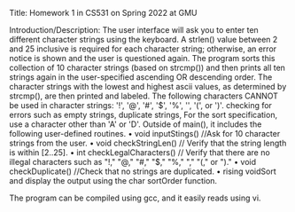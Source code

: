 Title: Homework 1 in CS531 on Spring 2022 at GMU

 Introduction/Description:
The user interface will ask you to enter ten different character strings using the keyboard. A strlen() value between 2 and 25 inclusive is required for each character string; otherwise, an error notice is shown and the user is questioned again. The program sorts this collection of 10 character strings (based on strcmp()) and then prints all ten strings again in the user-specified ascending OR descending order. The character strings with the lowest and highest ascii values, as determined by strcmp(), are then printed and labeled. The following characters CANNOT be used in character strings: '!', '@', '#', '$', '%', '', '(', or ')'.
checking for errors such as empty strings, duplicate strings, For the sort specification, use a character other than 'A' or 'D'.
Outside of main(), it includes the following user-defined routines.
• void inputStings() //Ask for 10 character strings from the user. 
• void checkStringLen() // Verify that the string length is within [2..25].
• int checkLegalCharacters() // Verify that there are no illegal characters such as "!," "@," "#," "$," "%," "," "(," or ")."
• void checkDuplicate() //Check that no strings are duplicated.
• rising voidSort and display the output using the char sortOrder function.

The program can be compiled using gcc, and it easily reads using vi.



